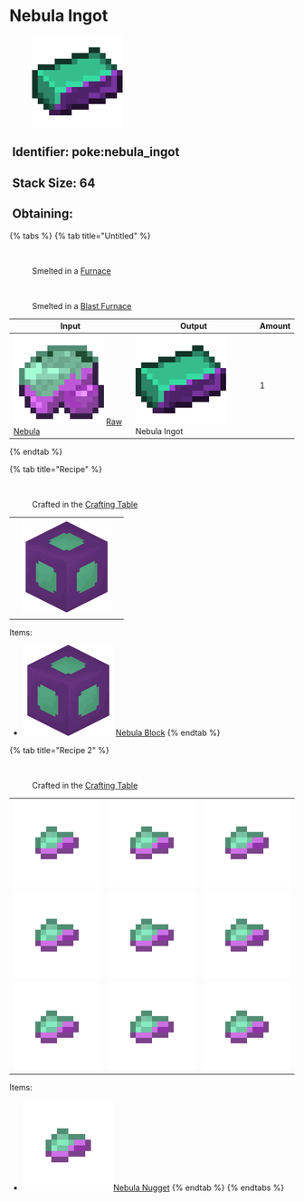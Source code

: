 # Nebula Ingot

<figure><img src="https://github.com/ItsMePok/PFE/blob/wikiAssets/wikiMain/nebula_ingot.png?raw=true" alt=""><figcaption></figcaption></figure>

## <img src="https://minecraft.wiki/images/Name_Tag_JE2_BE2.png?cbdc1" alt="" data-size="line"> Identifier: poke:nebula\_ingot

## <img src="https://minecraft.wiki/images/Light_Gray_Bundle_JE1_BE1.png?b552e" alt="" data-size="line"> Stack Size: 64

## <img src="https://minecraft.wiki/images/thumb/Crafting_Table_JE4_BE3.png/150px-Crafting_Table_JE4_BE3.png?5767f" alt="" data-size="line"> Obtaining:

{% tabs %}
{% tab title="Untitled" %}


<div><figure><img src="https://minecraft.wiki/images/Lit_Furnace_(S).gif?40e71" alt=""><figcaption><p>      Smelted in a <a href="https://minecraft.wiki/w/Furnace">Furnace</a>     </p></figcaption></figure> <figure><img src="https://minecraft.wiki/images/thumb/Blast_Furnace_(S)_JE1.png/150px-Blast_Furnace_(S)_JE1.png?f1920" alt=""><figcaption><p>Smelted in a <a href="https://minecraft.wiki/w/Blast_Furnace">Blast Furnace</a></p></figcaption></figure></div>

<table><thead><tr><th>Input</th><th>Output</th><th data-type="number">Amount</th></tr></thead><tbody><tr><td><img src="https://github.com/ItsMePok/PFE/blob/wikiAssets/wikiMain/raw_nebula.png?raw=true" alt="Raw Nebula." data-size="line"> <a href="../raw-ore/raw-nebula.md">Raw Nebula</a></td><td><img src="https://github.com/ItsMePok/PFE/blob/wikiAssets/wikiMain/nebula_ingot.png?raw=true" alt="Nebula Ingot." data-size="line"> Nebula Ingot</td><td>1</td></tr></tbody></table>
{% endtab %}

{% tab title="Recipe" %}
<figure><img src="https://minecraft.wiki/images/thumb/Crafting_Table_JE4_BE3.png/150px-Crafting_Table_JE4_BE3.png?5767f" alt=""><figcaption><p>Crafted in the <a href="https://minecraft.wiki/w/Crafting_Table">Crafting Table</a></p></figcaption></figure>

|     |                                                                                      |     |
| :-: | :----------------------------------------------------------------------------------: | :-: |
|     |                                                                                      |     |
|     | ![](https://github.com/ItsMePok/PFE/blob/wikiAssets/blockRenders/NebulaBlock.png?raw=true) |     |
|     |                                                                                      |     |

Items:

* <img src="https://github.com/ItsMePok/PFE/blob/wikiAssets/blockRenders/NebulaBlock.png?raw=true" alt="" data-size="line"> [Nebula Block](../../blocks/ore-blocks/block-of-nebula.md)
{% endtab %}

{% tab title="Recipe 2" %}


<figure><img src="https://minecraft.wiki/images/thumb/Crafting_Table_JE4_BE3.png/150px-Crafting_Table_JE4_BE3.png?5767f" alt=""><figcaption><p>Crafted in the <a href="https://minecraft.wiki/w/Crafting_Table">Crafting Table</a></p></figcaption></figure>

|                                                                                                   |                                                                                                   |                                                                                                   |
| :-----------------------------------------------------------------------------------------------: | :-----------------------------------------------------------------------------------------------: | :-----------------------------------------------------------------------------------------------: |
| ![Nebula Nugget](https://github.com/ItsMePok/PFE/blob/wikiAssets/wikiMain/nebula_nugget.png?raw=true) | ![Nebula Nugget](https://github.com/ItsMePok/PFE/blob/wikiAssets/wikiMain/nebula_nugget.png?raw=true) | ![Nebula Nugget](https://github.com/ItsMePok/PFE/blob/wikiAssets/wikiMain/nebula_nugget.png?raw=true) |
| ![Nebula Nugget](https://github.com/ItsMePok/PFE/blob/wikiAssets/wikiMain/nebula_nugget.png?raw=true) | ![Nebula Nugget](https://github.com/ItsMePok/PFE/blob/wikiAssets/wikiMain/nebula_nugget.png?raw=true) | ![Nebula Nugget](https://github.com/ItsMePok/PFE/blob/wikiAssets/wikiMain/nebula_nugget.png?raw=true) |
| ![Nebula Nugget](https://github.com/ItsMePok/PFE/blob/wikiAssets/wikiMain/nebula_nugget.png?raw=true) | ![Nebula Nugget](https://github.com/ItsMePok/PFE/blob/wikiAssets/wikiMain/nebula_nugget.png?raw=true) | ![Nebula Nugget](https://github.com/ItsMePok/PFE/blob/wikiAssets/wikiMain/nebula_nugget.png?raw=true) |

Items:

* <img src="https://github.com/ItsMePok/PFE/blob/wikiAssets/wikiMain/nebula_nugget.png?raw=true" alt="Nebula Nugget" data-size="line">[Nebula Nugget](../nuggets/nebula-nugget.md)
{% endtab %}
{% endtabs %}
